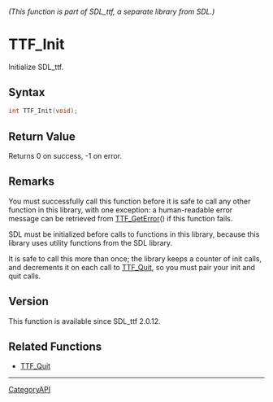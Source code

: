 ###### (This function is part of SDL_ttf, a separate library from SDL.)
# TTF_Init

Initialize SDL_ttf.

## Syntax

```c
int TTF_Init(void);

```

## Return Value

Returns 0 on success, -1 on error.

## Remarks

You must successfully call this function before it is safe to call any
other function in this library, with one exception: a human-readable error
message can be retrieved from [TTF_GetError](TTF_GetError.md)() if this
function fails.

SDL must be initialized before calls to functions in this library, because
this library uses utility functions from the SDL library.

It is safe to call this more than once; the library keeps a counter of init
calls, and decrements it on each call to [TTF_Quit](TTF_Quit.md), so you must
pair your init and quit calls.

## Version

This function is available since SDL_ttf 2.0.12.

## Related Functions

* [TTF_Quit](TTF_Quit.md)

----
[CategoryAPI](CategoryAPI.md)
